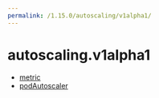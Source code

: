 ```yaml
---
permalink: /1.15.0/autoscaling/v1alpha1/
---
```


# autoscaling.v1alpha1



* [metric](metric.md)
* [podAutoscaler](podAutoscaler.md)